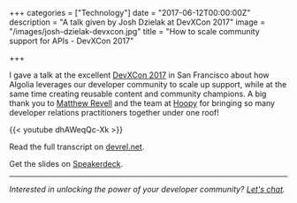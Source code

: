 +++
categories = ["Technology"]
date = "2017-06-12T00:00:00Z"
description = "A talk given by Josh Dzielak at DevXCon 2017"
image = "/images/josh-dzielak-devxcon.jpg"
title = "How to scale community support for APIs - DevXCon 2017"

+++

I gave a talk at the excellent [DevXCon 2017](http://devxcon.com) in San Francisco about how Algolia leverages our developer community to scale up support, while at the same time creating reusable content and community champions. A big thank you to [Matthew Revell](https://twitter.com/matthewrevell ) and the team at [Hoopy](https://hoopy.io/) for bringing so many developer relations practitioners together under one roof!

{{< youtube dhAWeqQc-Xk >}}

Read the full transcript on [devrel.net](https://devrel.net/developer-experience/scale-community-support-apis).

Get the slides on [Speakerdeck](https://speakerdeck.com/dzello/from-few-to-some-to-many-how-to-scale-community-support-for-apis).

---

*Interested in unlocking the power of your developer community? [Let's chat](/consulting).*

